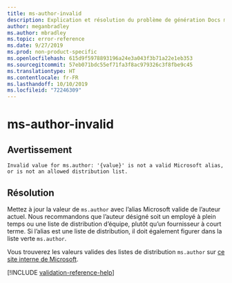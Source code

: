 ```yaml
---
title: ms-author-invalid
description: Explication et résolution du problème de génération Docs ms-author-invalid
author: meganbradley
ms.author: mbradley
ms.topic: error-reference
ms.date: 9/27/2019
ms.prod: non-product-specific
ms.openlocfilehash: 615d9f5978893196a24e3a043f3b71a22e1eb353
ms.sourcegitcommit: 57eb071bdc55ef71fa3f8ac979326c3f8fbe9c45
ms.translationtype: HT
ms.contentlocale: fr-FR
ms.lasthandoff: 10/10/2019
ms.locfileid: "72246309"
---
```

# <a name="ms-author-invalid"></a>ms-author-invalid

## <a name="warning"></a>Avertissement

`Invalid value for ms.author: '{value}' is not a valid Microsoft alias, or is not an allowed distribution list.`

## <a name="resolution"></a>Résolution

Mettez à jour la valeur de `ms.author` avec l’alias Microsoft valide de l’auteur actuel. Nous recommandons que l’auteur désigné soit un employé à plein temps ou une liste de distribution d’équipe, plutôt qu’un fournisseur à court terme. Si l’alias est une liste de distribution, il doit également figurer dans la liste verte `ms.author`.

Vous trouverez les valeurs valides des listes de distribution `ms.author` sur [ce site interne de Microsoft](https://docsmetadatatool.azurewebsites.net/allowlists).

<!--make sure to add this file to your includes folder and verify the path-->
[!INCLUDE [validation-reference-help](includes/validation-reference-help.md)]
